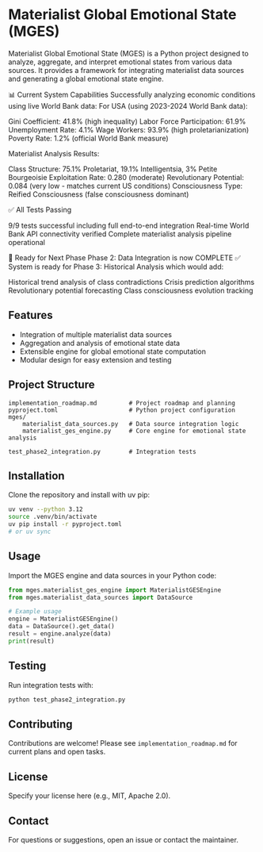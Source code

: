 # Materialist Global Emotional State (MGES)

Materialist Global Emotional State (MGES) is a Python project designed to analyze, aggregate, and interpret emotional states from various data sources. It provides a framework for integrating materialist data sources and generating a global emotional state engine.

📊 Current System Capabilities
Successfully analyzing economic conditions using live World Bank data:
For USA (using 2023-2024 World Bank data):

Gini Coefficient: 41.8% (high inequality)
Labor Force Participation: 61.9%
Unemployment Rate: 4.1%
Wage Workers: 93.9% (high proletarianization)
Poverty Rate: 1.2% (official World Bank measure)

Materialist Analysis Results:

Class Structure: 75.1% Proletariat, 19.1% Intelligentsia, 3% Petite Bourgeoisie
Exploitation Rate: 0.280 (moderate)
Revolutionary Potential: 0.084 (very low - matches current US conditions)
Consciousness Type: Reified Consciousness (false consciousness dominant)

✅ All Tests Passing

9/9 tests successful including full end-to-end integration
Real-time World Bank API connectivity verified
Complete materialist analysis pipeline operational

🚀 Ready for Next Phase
Phase 2: Data Integration is now COMPLETE ✅
System is ready for Phase 3: Historical Analysis which would add:

Historical trend analysis of class contradictions
Crisis prediction algorithms
Revolutionary potential forecasting
Class consciousness evolution tracking

## Features
- Integration of multiple materialist data sources
- Aggregation and analysis of emotional state data
- Extensible engine for global emotional state computation
- Modular design for easy extension and testing

## Project Structure
```
implementation_roadmap.md         # Project roadmap and planning
pyproject.toml                    # Python project configuration
mges/
    materialist_data_sources.py   # Data source integration logic
    materialist_ges_engine.py     # Core engine for emotional state analysis

test_phase2_integration.py        # Integration tests
```

## Installation
Clone the repository and install with uv pip:
```bash
uv venv --python 3.12
source .venv/bin/activate
uv pip install -r pyproject.toml
# or uv sync
```

## Usage
Import the MGES engine and data sources in your Python code:
```python
from mges.materialist_ges_engine import MaterialistGESEngine
from mges.materialist_data_sources import DataSource

# Example usage
engine = MaterialistGESEngine()
data = DataSource().get_data()
result = engine.analyze(data)
print(result)
```

## Testing
Run integration tests with:
```bash
python test_phase2_integration.py
```

## Contributing
Contributions are welcome! Please see `implementation_roadmap.md` for current plans and open tasks.

## License
Specify your license here (e.g., MIT, Apache 2.0).

## Contact
For questions or suggestions, open an issue or contact the maintainer.
